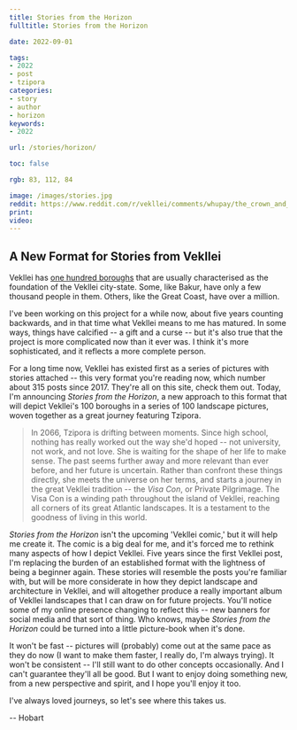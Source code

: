 ```yaml
---
title: Stories from the Horizon
fulltitle: Stories from the Horizon

date: 2022-09-01

tags: 
- 2022
- post
- tzipora
categories:
- story
- author
- horizon
keywords:
- 2022

url: /stories/horizon/

toc: false

rgb: 83, 112, 84

image: /images/stories.jpg
reddit: https://www.reddit.com/r/vekllei/comments/whupay/the_crown_and_the_gi/
print:
video:
---
```

## A New Format for Stories from Vekllei

Vekllei has [one hundred boroughs](/boroughs/) that are usually characterised as the foundation of the Vekllei city-state. Some, like Bakur, have only a few thousand people in them. Others, like the Great Coast, have over a million.

I've been working on this project for a while now, about five years counting backwards, and in that time what Vekllei means to me has matured. In some ways, things have calcified -- a gift and a curse -- but it's also true that the project is more complicated now than it ever was. I think it's more sophisticated, and it reflects a more complete person.

For a long time now, Vekllei has existed first as a series of pictures with stories attached -- this very format you're reading now, which number about 315 posts since 2017. They're all on this site, check them out. Today, I'm announcing *Stories from the Horizon*, a new approach to this format that will depict Vekllei's 100 boroughs in a series of 100 landscape pictures, woven together as a great journey featuring Tzipora.

> In 2066, Tzipora is drifting between moments. Since high school, nothing has really worked out the way she'd hoped -- not university, not work, and not love. She is waiting for the shape of her life to make sense. The past seems further away and more relevant than ever before, and her future is uncertain. Rather than confront these things directly, she meets the universe on her terms, and starts a journey in the great Vekllei tradition -- the *Visa Con*, or Private Pilgrimage. The Visa Con is a winding path throughout the island of Vekllei, reaching all corners of its great Atlantic landscapes. It is a testament to the goodness of living in this world.

*Stories from the Horizon* isn't the upcoming 'Vekllei comic,' but it will help me create it. The comic is a big deal for me, and it's forced me to rethink many aspects of how I depict Vekllei. Five years since the first Vekllei post, I'm replacing the burden of an established format with the lightness of being a beginner again. These stories will resemble the posts you're familiar with, but will be more considerate in how they depict landscape and architecture in Vekllei, and will altogether produce a really important album of Vekllei landscapes that I can draw on for future projects. You'll notice some of my online presence changing to reflect this -- new banners for social media and that sort of thing. Who knows, maybe *Stories from the Horizon* could be turned into a little picture-book when it's done.

It won't be fast -- pictures will (probably) come out at the same pace as they do now (I want to make them faster, I really do, I'm always trying). It won't be consistent -- I'll still want to do other concepts occasionally. And I can't guarantee they'll all be good. But I want to enjoy doing something new, from a new perspective and spirit, and I hope you'll enjoy it too.

I've always loved journeys, so let's see where this takes us.

-- Hobart